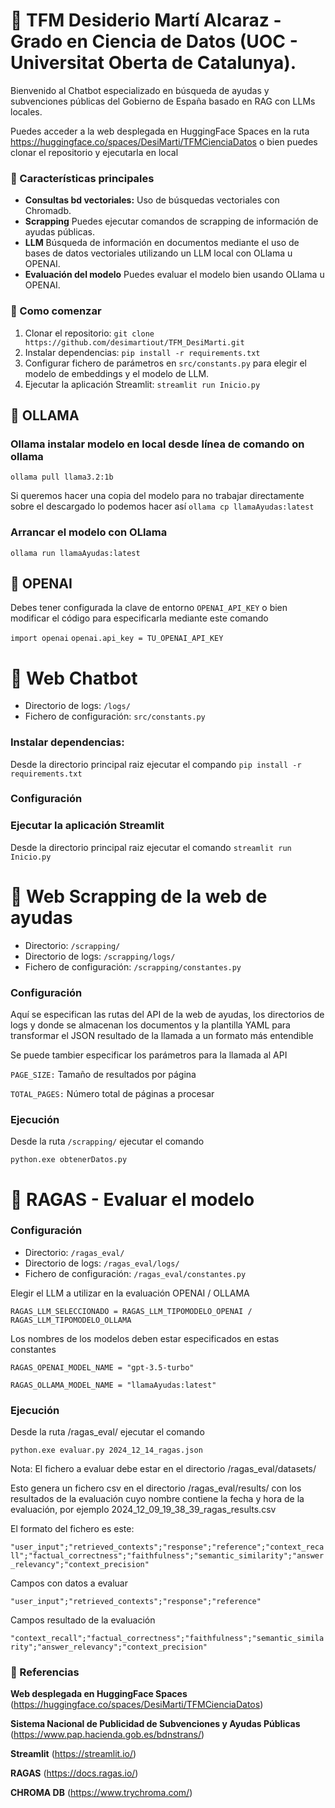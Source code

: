 # 📝 TFM Desiderio Martí Alcaraz - Grado en Ciencia de Datos (UOC - Universitat Oberta de Catalunya).

Bienvenido al Chatbot especializado en búsqueda de ayudas y subvenciones públicas del Gobierno de España basado en RAG con LLMs locales.

Puedes acceder a la web desplegada en HuggingFace Spaces en la ruta https://huggingface.co/spaces/DesiMarti/TFMCienciaDatos o bien puedes clonar el repositorio y ejecutarla en local

### 🌟 Características principales
- **Consultas bd vectoriales:** Uso de búsquedas vectoriales con Chromadb.
- **Scrapping** Puedes ejecutar comandos de scrapping de información de ayudas públicas.
- **LLM** Búsqueda de información en documentos mediante el uso de bases de datos vectoriales utilizando un LLM local con OLlama u OPENAI.
- **Evaluación del modelo** Puedes evaluar el modelo bien usando OLlama u OPENAI.

### 🚀 Como comenzar
1. Clonar el repositorio: `git clone https://github.com/desimartiout/TFM_DesiMarti.git`
2. Instalar dependencias: `pip install -r requirements.txt`
3. Configurar fichero de parámetros en `src/constants.py` para elegir el modelo de embeddings y el modelo de LLM.
4. Ejecutar la aplicación Streamlit: `streamlit run Inicio.py`

## 📘 OLLAMA

### Ollama instalar modelo en local desde línea de comando on ollama
`ollama pull llama3.2:1b`

Si queremos hacer una copia del modelo para no trabajar directamente sobre el descargado lo podemos hacer así
`ollama cp llamaAyudas:latest`

### Arrancar el modelo con OLlama
`ollama run llamaAyudas:latest`

## 📘 OPENAI

Debes tener configurada la clave de entorno `OPENAI_API_KEY` o bien modificar el código para especificarla mediante este comando

`import openai`
`openai.api_key = TU_OPENAI_API_KEY`

# 📘 Web Chatbot
- Directorio de logs: `/logs/`
- Fichero de configuración: `src/constants.py`

### Instalar dependencias: 
Desde la directorio principal raiz ejecutar el compando `pip install -r requirements.txt`

### Configuración


### Ejecutar la aplicación Streamlit

Desde la directorio principal raiz ejecutar el comando `streamlit run Inicio.py`

# 📘 Web Scrapping de la web de ayudas
- Directorio: `/scrapping/`
- Directorio de logs: `/scrapping/logs/`
- Fichero de configuración: `/scrapping/constantes.py`

### Configuración
Aquí se especifican las rutas del API de la web de ayudas, los directorios de logs y donde se almacenan los documentos y la plantilla YAML para transformar el JSON resultado de la llamada a un formato más entendible

Se puede tambier especificar los parámetros para la llamada al API

`PAGE_SIZE:` Tamaño de resultados por página

`TOTAL_PAGES:` Número total de páginas a procesar

### Ejecución

Desde la ruta `/scrapping/` ejecutar el comando

`python.exe obtenerDatos.py`

# 📘  RAGAS - Evaluar el modelo

### Configuración
- Directorio: `/ragas_eval/`
- Directorio de logs: `/ragas_eval/logs/`
- Fichero de configuración: `/ragas_eval/constantes.py`

Elegir el LLM a utilizar en la evaluación OPENAI / OLLAMA

`RAGAS_LLM_SELECCIONADO = RAGAS_LLM_TIPOMODELO_OPENAI / RAGAS_LLM_TIPOMODELO_OLLAMA`

Los nombres de los modelos deben estar especificados en estas constantes

`RAGAS_OPENAI_MODEL_NAME = "gpt-3.5-turbo"`

`RAGAS_OLLAMA_MODEL_NAME = "llamaAyudas:latest"`

### Ejecución

Desde la ruta /ragas_eval/ ejecutar el comando

`python.exe evaluar.py 2024_12_14_ragas.json`

Nota: El fichero a evaluar debe estar en el directorio /ragas_eval/datasets/

Esto genera un fichero csv en el directorio /ragas_eval/results/ con los resultados de la evaluación cuyo nombre contiene la fecha y hora de la evaluación, por ejemplo 2024_12_09_19_38_39_ragas_results.csv

El formato del fichero es este:

`"user_input";"retrieved_contexts";"response";"reference";"context_recall";"factual_correctness";"faithfulness";"semantic_similarity";"answer_relevancy";"context_precision"`

Campos con datos a evaluar 

`"user_input";"retrieved_contexts";"response";"reference"` 

Campos resultado de la evaluación

`"context_recall";"factual_correctness";"faithfulness";"semantic_similarity";"answer_relevancy";"context_precision"`

### 📘 Referencias

**Web desplegada en HuggingFace Spaces** (https://huggingface.co/spaces/DesiMarti/TFMCienciaDatos)

**Sistema Nacional de Publicidad de Subvenciones y Ayudas Públicas** (https://www.pap.hacienda.gob.es/bdnstrans/)

**Streamlit** (https://streamlit.io/)

**RAGAS** (https://docs.ragas.io/)

**CHROMA DB** (https://www.trychroma.com/)
